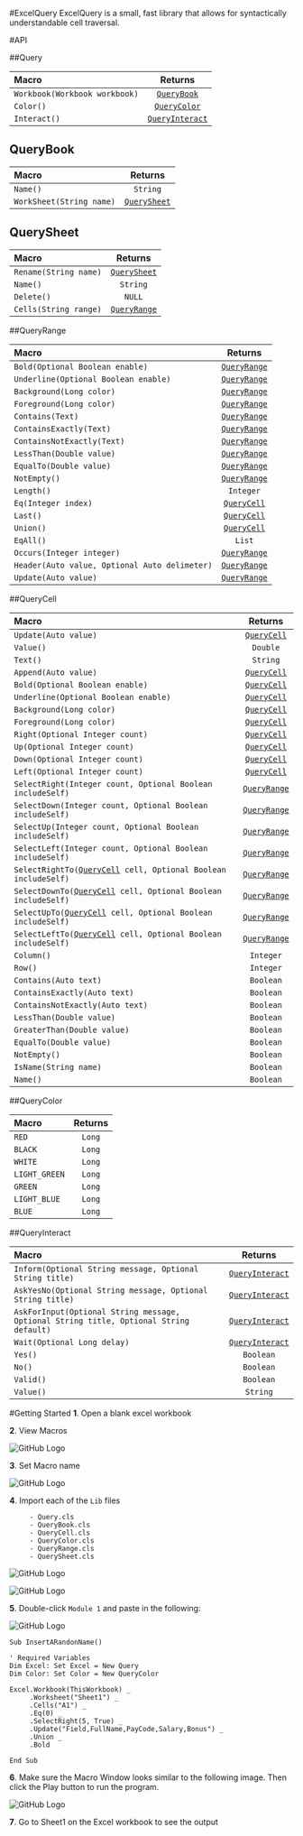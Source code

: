 #ExcelQuery
ExcelQuery is a small, fast library that allows for syntactically understandable cell traversal.

#API

##Query

| Macro | Returns |
|:---------------|:--------------:|
|`Workbook(Workbook workbook)` | [`QueryBook`](#querybook) |
|`Color()` | [`QueryColor`](#querybook) |
|`Interact()` | [`QueryInteract`](#queryinteract) |

## QueryBook

| Macro | Returns |
|:---------------|:--------------:|
|`Name()` | `String` |
|`WorkSheet(String name)` | [`QuerySheet`](#querysheet) |

## QuerySheet

| Macro | Returns |
|:---------------|:--------------:|
|`Rename(String name)` | [`QuerySheet`](#querysheet) |
|`Name()` | `String` |
|`Delete()` | `NULL` |
|`Cells(String range)` | [`QueryRange`](#queryrange) |

##QueryRange

| Macro | Returns |
|:---------------|:--------------:|
|`Bold(Optional Boolean enable)` | [`QueryRange`](#queryrange) |
|`Underline(Optional Boolean enable)` | [`QueryRange`](#queryrange)  |
|`Background(Long color)` | [`QueryRange`](#queryrange) |
|`Foreground(Long color)` | [`QueryRange`](#queryrange) |
|`Contains(Text)` | [`QueryRange`](#queryrange) |
|`ContainsExactly(Text)` | [`QueryRange`](#queryrange) |
|`ContainsNotExactly(Text)` | [`QueryRange`](#queryrange) |
|`LessThan(Double value)` | [`QueryRange`](#queryrange) |
|`EqualTo(Double value)` | [`QueryRange`](#queryrange) |
|`NotEmpty()` | [`QueryRange`](#queryrange) |
|`Length()` | `Integer` |
|`Eq(Integer index)` | [`QueryCell`](#querycell) |
|`Last()` | [`QueryCell`](#querycell) |
|`Union()` | [`QueryCell`](#querycell) |
|`EqAll()` | `List` |
|`Occurs(Integer integer)` | [`QueryRange`](#queryrange) |
|`Header(Auto value, Optional Auto delimeter)` | [`QueryRange`](#queryrange)
|`Update(Auto value)` | [`QueryRange`](#queryrange)

##QueryCell

| Macro | Returns |
|:---------------|:--------------:|
|`Update(Auto value)` | [`QueryCell`](#querycell) |
|`Value()` | `Double` |
|`Text()` | `String` |
|`Append(Auto value)` | [`QueryCell`](#querycell) |
|`Bold(Optional Boolean enable)` | [`QueryCell`](#querycell) |
|`Underline(Optional Boolean enable)` | [`QueryCell`](#querycell)  |
|`Background(Long color)` | [`QueryCell`](#querycell) |
|`Foreground(Long color)` | [`QueryCell`](#querycell) |
|`Right(Optional Integer count)` | [`QueryCell`](#querycell) |
|`Up(Optional Integer count)` | [`QueryCell`](#querycell) |
|`Down(Optional Integer count)` | [`QueryCell`](#querycell) |
|`Left(Optional Integer count)` | [`QueryCell`](#querycell) |
|`SelectRight(Integer count, Optional Boolean includeSelf)` | [`QueryRange`](#queryrange) |
|`SelectDown(Integer count, Optional Boolean includeSelf)` | [`QueryRange`](#queryrange) |
|`SelectUp(Integer count, Optional Boolean includeSelf)` | [`QueryRange`](#queryrange) |
|`SelectLeft(Integer count, Optional Boolean includeSelf)` | [`QueryRange`](#queryrange) |
|`SelectRightTo(`[`QueryCell`](#querycell)` cell, Optional Boolean includeSelf)` | [`QueryRange`](#queryrange) |
|`SelectDownTo(`[`QueryCell`](#querycell)` cell, Optional Boolean includeSelf)` | [`QueryRange`](#queryrange) |
|`SelectUpTo(`[`QueryCell`](#querycell)` cell, Optional Boolean includeSelf)` | [`QueryRange`](#queryrange) |
|`SelectLeftTo(`[`QueryCell`](#querycell)` cell, Optional Boolean includeSelf)` | [`QueryRange`](#queryrange) |
|`Column()` | `Integer` |
|`Row()` | `Integer` |
|`Contains(Auto text)` | `Boolean` |
|`ContainsExactly(Auto text)` | `Boolean` |
|`ContainsNotExactly(Auto text)` | `Boolean` |
|`LessThan(Double value)` | `Boolean` |
|`GreaterThan(Double value)` | `Boolean` |
|`EqualTo(Double value)` | `Boolean` |
|`NotEmpty()` | `Boolean`  |
|`IsName(String name)` | `Boolean` |
|`Name()` | `Boolean`

##QueryColor

| Macro | Returns |
|:---------------|:--------------:|
|`RED` | `Long` |
|`BLACK` | `Long` |
|`WHITE` | `Long` |
|`LIGHT_GREEN` | `Long` |
|`GREEN` | `Long` |
|`LIGHT_BLUE` | `Long` |
|`BLUE` | `Long`

##QueryInteract

| Macro | Returns |
|:---------------|:--------------:|
|`Inform(Optional String message, Optional String title)` | [`QueryInteract`](#queryinteract) |
|`AskYesNo(Optional String message, Optional String title)` | [`QueryInteract`](#queryinteract) |
|`AskForInput(Optional String message, Optional String title, Optional String default)` | [`QueryInteract`](#queryinteract) |
|`Wait(Optional Long delay)` | [`QueryInteract`](#queryinteract) |
|`Yes()` | `Boolean` |
|`No()` | `Boolean` |
|`Valid()` | `Boolean` |
|`Value()` | `String`

#Getting Started
**1**. Open a blank excel workbook

**2**. View Macros

![GitHub Logo](http://i.imgur.com/CHKIr2G.png)

**3**. Set Macro name

![GitHub Logo](http://i.imgur.com/I1J5QPV.png)

**4**. Import each of the `Lib` files
```
     - Query.cls
     - QueryBook.cls
     - QueryCell.cls
     - QueryColor.cls
     - QueryRange.cls
     - QuerySheet.cls
```

![GitHub Logo](http://i.imgur.com/Yyd226a.png?1)

![GitHub Logo](http://i.imgur.com/qTUqjeJ.png?1)

**5**. Double-click `Module 1` and paste in the following:

![GitHub Logo](http://i.imgur.com/5n9Howm.png)
```
Sub InsertARandonName()

' Required Variables
Dim Excel: Set Excel = New Query
Dim Color: Set Color = New QueryColor

Excel.Workbook(ThisWorkbook) _
     .Worksheet("Sheet1") _
     .Cells("A1") _
     .Eq(0) _
     .SelectRight(5, True) _
     .Update("Field,FullName,PayCode,Salary,Bonus") _
     .Union _
     .Bold

End Sub
```
**6**. Make sure the Macro Window looks similar to the following image. Then click the Play button to run the program.

![GitHub Logo](http://i.imgur.com/j1kzBL6.png)

**7**. Go to Sheet1 on the Excel workbook to see the output
